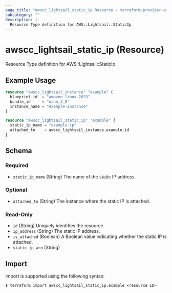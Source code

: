 ```yaml
---
page_title: "awscc_lightsail_static_ip Resource - terraform-provider-awscc"
subcategory: ""
description: |-
  Resource Type definition for AWS::Lightsail::StaticIp
---
```


# awscc_lightsail_static_ip (Resource)

Resource Type definition for AWS::Lightsail::StaticIp

## Example Usage

```terraform
resource "awscc_lightsail_instance" "example" {
  blueprint_id  = "amazon_linux_2023"
  bundle_id     = "nano_3_0"
  instance_name = "example-instance"
}

resource "awscc_lightsail_static_ip" "example" {
  static_ip_name = "example-ip"
  attached_to    = awscc_lightsail_instance.example.id
}
```

<!-- schema generated by tfplugindocs -->
## Schema

### Required

- `static_ip_name` (String) The name of the static IP address.

### Optional

- `attached_to` (String) The instance where the static IP is attached.

### Read-Only

- `id` (String) Uniquely identifies the resource.
- `ip_address` (String) The static IP address.
- `is_attached` (Boolean) A Boolean value indicating whether the static IP is attached.
- `static_ip_arn` (String)

## Import

Import is supported using the following syntax:

```shell
$ terraform import awscc_lightsail_static_ip.example <resource ID>
```